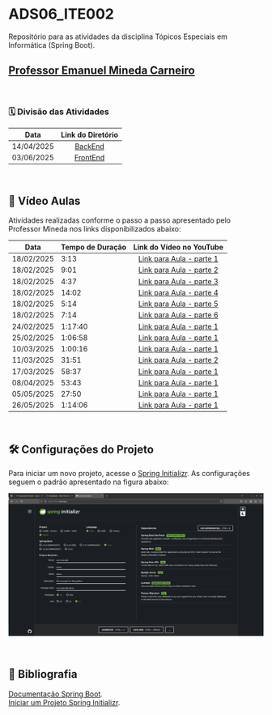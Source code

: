
# ADS06_ITE002

Repositório para as atividades da disciplina Tópicos Especiais em Informática (Spring Boot).

## <a href="https://github.com/mineda" target="Mineda"> Professor Emanuel Mineda Carneiro </a>


<br>

### :spiral_calendar: Divisão das Atividades

| Data | Link do Diretório |
|:----------:|:-------------------------------------------------:|
| 14/04/2025 | [BackEnd](https://github.com/ClaudiaCBS/ADS06_ITE002/tree/main/backend/README.md) |
| 03/06/2025 | [FrontEnd](https://github.com/ClaudiaCBS/ADS06_ITE002/tree/main/frontend/README.md) |


<br>


## :movie_camera: Vídeo Aulas

Atividades realizadas conforme o passo a passo apresentado pelo Professor Mineda nos links disponibilizados abaixo:

| Data | Tempo de Duração | Link do Vídeo no YouTube |
|:----------:|:-----------------------|:-------------------------------------------------:|
| 18/02/2025 | 3:13  | [Link para Aula - parte 1](https://youtu.be/tmj-C3HqQOU) |
| 18/02/2025 | 9:01  | [Link para Aula - parte 2](https://youtu.be/RbdDPcu0NYA) |
| 18/02/2025 | 4:37  | [Link para Aula - parte 3](https://youtu.be/76W0w0cByyI) |
| 18/02/2025 | 14:02  | [Link para Aula - parte 4](https://youtu.be/jB-rKExlf4s) |
| 18/02/2025 | 5:14  | [Link para Aula - parte 5](https://youtu.be/tjRzzQRUzKo) |
| 18/02/2025 | 7:14  | [Link para Aula - parte 6](https://youtu.be/0fL0ue-5spk) |
| 24/02/2025 | 1:17:40  | [Link para Aula - parte 1](https://youtu.be/26G6uWGVbkk) |
| 25/02/2025 | 1:06:58  | [Link para Aula - parte 1](https://youtu.be/7BIuw57aBAA) |
| 10/03/2025 | 1:00:16  | [Link para Aula - parte 1](https://youtu.be/a9wyZUjRf-8) |
| 11/03/2025 | 31:51  | [Link para Aula - parte 2](https://youtu.be/kIgIhjNjLLQ) |
| 17/03/2025 | 58:37  | [Link para Aula - parte 1](https://youtu.be/XjRvtIJCdfE) |
| 08/04/2025 | 53:43  | [Link para Aula - parte 1](https://youtu.be/Yzrecs4agn0) |
| 05/05/2025 | 27:50  | [Link para Aula - parte 1](https://youtu.be/568TZmK3-9c) |
| 26/05/2025 | 1:14:06  | [Link para Aula - parte 1](https://youtu.be/74Vl_3QJixQ) |


<br>

## :hammer_and_wrench: Configurações do Projeto

Para iniciar um novo projeto, acesse o [Spring Initializr](https://start.spring.io/). As configurações seguem o padrão apresentado na figura abaixo:

<p align="center">
      <img src="/docs/Configuracao_Spring_Boot.png" alt="Configurações no Spring Initializr">
    
</p>


<br>


## :book: Bibliografia  
[Documentação Spring Boot](https://spring.io/projects/spring-boot). <br>
[Iniciar um Projeto Spring Initializr](https://start.spring.io/).


